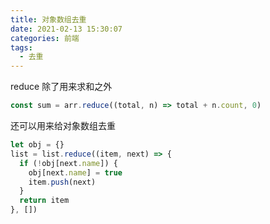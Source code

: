 ```yaml
---
title: 对象数组去重
date: 2021-02-13 15:30:07
categories: 前端
tags:
  - 去重
---
```


reduce 除了用来求和之外

```js
const sum = arr.reduce((total, n) => total + n.count, 0)
```

还可以用来给对象数组去重

```js
let obj = {}
list = list.reduce((item, next) => {
  if (!obj[next.name]) {
    obj[next.name] = true
    item.push(next)
  }
  return item
}, [])
```
